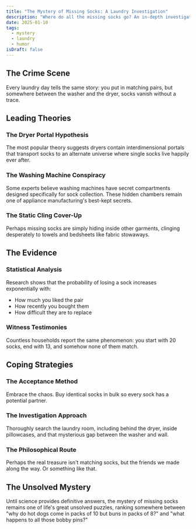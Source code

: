 ```yaml
---
title: "The Mystery of Missing Socks: A Laundry Investigation"
description: "Where do all the missing socks go? An in-depth investigation"
date: 2025-01-10
tags:
  - mystery
  - laundry
  - humor
isDraft: false
---
```


## The Crime Scene

Every laundry day tells the same story: you put in matching pairs, but somewhere between the washer and the dryer, socks vanish without a trace.

## Leading Theories

### The Dryer Portal Hypothesis
The most popular theory suggests dryers contain interdimensional portals that transport socks to an alternate universe where single socks live happily ever after.

### The Washing Machine Conspiracy
Some experts believe washing machines have secret compartments designed specifically for sock collection. These hidden chambers remain one of appliance manufacturing's best-kept secrets.

### The Static Cling Cover-Up
Perhaps missing socks are simply hiding inside other garments, clinging desperately to towels and bedsheets like fabric stowaways.

## The Evidence

### Statistical Analysis
Research shows that the probability of losing a sock increases exponentially with:
- How much you liked the pair
- How recently you bought them
- How difficult they are to replace

### Witness Testimonies
Countless households report the same phenomenon: you start with 20 socks, end with 13, and somehow none of them match.

## Coping Strategies

### The Acceptance Method
Embrace the chaos. Buy identical socks in bulk so every sock has a potential partner.

### The Investigation Approach
Thoroughly search the laundry room, including behind the dryer, inside pillowcases, and that mysterious gap between the washer and wall.

### The Philosophical Route
Perhaps the real treasure isn't matching socks, but the friends we made along the way. Or something like that.

## The Unsolved Mystery

Until science provides definitive answers, the mystery of missing socks remains one of life's great unsolved puzzles, ranking somewhere between "why do hot dogs come in packs of 10 but buns in packs of 8?" and "what happens to all those bobby pins?"